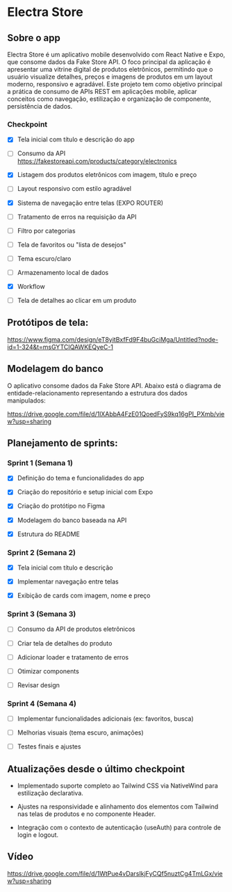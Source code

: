 # Electra Store

## Sobre o app
Electra Store é um aplicativo mobile desenvolvido com React Native e Expo, que consome dados da Fake Store API. O foco principal da aplicação é apresentar uma vitrine digital de produtos eletrônicos, permitindo que o usuário visualize detalhes, preços e imagens de produtos em um layout moderno, responsivo e agradável.
Este projeto tem como objetivo principal a prática de consumo de APIs REST em aplicações mobile, aplicar conceitos como navegação, estilização e organização de componente, persistência de dados. 

### Checkpoint

- [x] Tela inicial com título e descrição do app

- [ ] Consumo da API https://fakestoreapi.com/products/category/electronics

- [x] Listagem dos produtos eletrônicos com imagem, título e preço

- [ ] Layout responsivo com estilo agradável

- [x] Sistema de navegação entre telas (EXPO ROUTER)

- [ ] Tratamento de erros na requisição da API

- [ ] Filtro por categorias

- [ ] Tela de favoritos ou "lista de desejos"

- [ ] Tema escuro/claro 

- [ ]  Armazenamento local de dados

- [x] Workflow

- [ ] Tela de detalhes ao clicar em um produto
      

## Protótipos de tela: 

https://www.figma.com/design/eT8yitBxfFd9F4buGciMga/Untitled?node-id=1-324&t=msGYTCIQAWKEQyeC-1

## Modelagem do banco

O aplicativo consome dados da Fake Store API. Abaixo está o diagrama de entidade-relacionamento representando a estrutura dos dados manipulados:

https://drive.google.com/file/d/1lXAbbA4FzE01QoedFyS9kq16gPI_PXmb/view?usp=sharing

## Planejamento de sprints: 

### Sprint 1 (Semana 1)
- [x] Definição do tema e funcionalidades do app

- [x] Criação do repositório e setup inicial com Expo

- [x] Criação do protótipo no Figma

- [x] Modelagem do banco baseada na API

- [x] Estrutura do README

### Sprint 2 (Semana 2)
- [x] Tela inicial com título e descrição

- [x] Implementar navegação entre telas

- [x] Exibição de cards com imagem, nome e preço

### Sprint 3 (Semana 3)
- [ ] Consumo da API de produtos eletrônicos

- [ ] Criar tela de detalhes do produto

- [ ] Adicionar loader e tratamento de erros

- [ ] Otimizar components

- [ ] Revisar design


### Sprint 4 (Semana 4)
- [ ] Implementar funcionalidades adicionais (ex: favoritos, busca)

- [ ] Melhorias visuais (tema escuro, animações)

- [ ] Testes finais e ajustes

## Atualizações desde o último checkpoint

- Implementado suporte completo ao Tailwind CSS via NativeWind para estilização declarativa.

- Ajustes na responsividade e alinhamento dos elementos com Tailwind nas telas de produtos e no componente Header.

- Integração com o contexto de autenticação (useAuth) para controle de login e logout.

## Vídeo

https://drive.google.com/file/d/1WtPue4vDarsIkjFyCQf5nuztCg4TmLGx/view?usp=sharing
